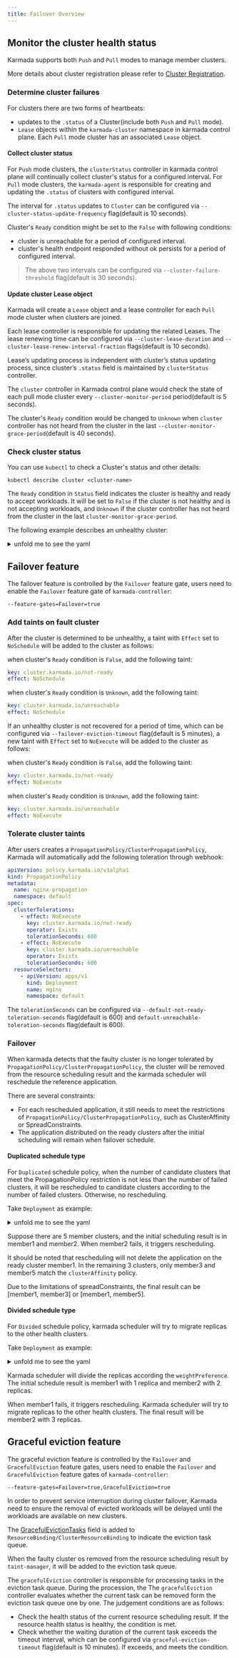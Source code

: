 ```yaml
---
title: Failover Overview
---
```


## Monitor the cluster health status

Karmada supports both `Push` and `Pull` modes to manage member clusters.

More details about cluster registration please refer to [Cluster Registration](../clustermanager/cluster-registration.md#cluster-registration).

### Determine cluster failures

For clusters there are two forms of heartbeats:
- updates to the `.status` of a Cluster(include both `Push` and `Pull` mode).
- `Lease` objects within the `karmada-cluster` namespace in karmada control plane. Each `Pull` mode cluster has an associated `Lease` object.

#### Collect cluster status

For `Push` mode clusters, the `clusterStatus` controller in karmada control plane will continually collect cluster's status for a configured interval.
For `Pull` mode clusters, the `karmada-agent` is responsible for creating and updating the `.status` of clusters with configured interval.

The interval for `.status` updates to `Cluster` can be configured via `--cluster-status-update-frequency` flag(default is 10 seconds).

Cluster's `Ready` condition might be set to the `False` with following conditions:
- cluster is unreachable for a period of configured interval.
- cluster's health endpoint responded without ok persists for a period of configured interval.

> The above two intervals can be configured via `--cluster-failure-threshold` flag(default is 30 seconds).

#### Update cluster Lease object

Karmada will create a `Lease` object and a lease controller for each `Pull` mode cluster when clusters are joined.

Each lease controller is responsible for updating the related Leases. The lease renewing time can be configured via `--cluster-lease-duration` and `--cluster-lease-renew-interval-fraction` flags(default is 10 seconds).

Lease’s updating process is independent with cluster’s status updating process, since cluster’s `.status` field is maintained by `clusterStatus` controller.

The `cluster` controller in Karmada control plane would check the state of each pull mode cluster every `--cluster-monitor-period` period(default is 5 seconds).

The cluster's `Ready` condition would be changed to `Unknown` when `cluster` controller has not heard from the cluster in the last `--cluster-monitor-grace-period`(default is 40 seconds).

### Check cluster status
You can use `kubectl` to check a Cluster's status and other details:
```
kubectl describe cluster <cluster-name>
```

The `Ready` condition in `Status` field indicates the cluster is healthy and ready to accept workloads.
It will be set to `False` if the cluster is not healthy and is not accepting workloads, and `Unknown` if the cluster controller has not heard from the cluster in the last `cluster-monitor-grace-period`.

The following example describes an unhealthy cluster:

<details>
<summary>unfold me to see the yaml</summary>

```
kubectl describe cluster member1
 
Name:         member1
Namespace:    
Labels:       <none>
Annotations:  <none>
API Version:  cluster.karmada.io/v1alpha1
Kind:         Cluster
Metadata:
  Creation Timestamp:  2021-12-29T08:49:35Z
  Finalizers:
    karmada.io/cluster-controller
  Resource Version:  152047
  UID:               53c133ab-264e-4e8e-ab63-a21611f7fae8
Spec:
  API Endpoint:  https://172.23.0.7:6443
  Impersonator Secret Ref:
    Name:       member1-impersonator
    Namespace:  karmada-cluster
  Secret Ref:
    Name:       member1
    Namespace:  karmada-cluster
  Sync Mode:    Push
Status:
  Conditions:
    Last Transition Time:  2021-12-31T03:36:08Z
    Message:               cluster is not reachable
    Reason:                ClusterNotReachable
    Status:                False
    Type:                  Ready
Events:                    <none>
```
</details>

## Failover feature

The failover feature is controlled by the `Failover` feature gate, users need to enable the `Failover` feature gate of `karmada-controller`:
```
--feature-gates=Failover=true
```

### Add taints on fault cluster

After the cluster is determined to be unhealthy, a taint with `Effect` set to `NoSchedule` will be added to the cluster as follows:

when cluster's `Ready` condition is `False`, add the following taint:

```yaml
key: cluster.karmada.io/not-ready
effect: NoSchedule
```

when cluster's `Ready` condition is `Unknown`, add the following taint:

```yaml
key: cluster.karmada.io/unreachable
effect: NoSchedule
```

If an unhealthy cluster is not recovered for a period of time, which can be configured via `--failover-eviction-timeout` flag(default is 5 minutes), a new taint with `Effect` set to `NoExecute` will be added to the cluster as follows:

when cluster's `Ready` condition is `False`, add the following taint:

```yaml
key: cluster.karmada.io/not-ready
effect: NoExecute
```

when cluster's `Ready` condition is `Unknown`, add the following taint:

```yaml
key: cluster.karmada.io/unreachable
effect: NoExecute
```

### Tolerate cluster taints

After users creates a `PropagationPolicy/ClusterPropagationPolicy`, Karmada will automatically add the following toleration through webhook:

```yaml
apiVersion: policy.karmada.io/v1alpha1
kind: PropagationPolicy
metadata:
  name: nginx-propagation
  namespace: default
spec:
  clusterTolerations:
    - effect: NoExecute
      key: cluster.karmada.io/not-ready
      operator: Exists
      tolerationSeconds: 600
    - effect: NoExecute
      key: cluster.karmada.io/unreachable
      operator: Exists
      tolerationSeconds: 600
  resourceSelectors:
    - apiVersion: apps/v1
      kind: Deployment
      name: nginx
      namespace: default
```

The `tolerationSeconds` can be configured via `--default-not-ready-toleration-seconds` flag(default is 600) and `default-unreachable-toleration-seconds` flag(default is 600).

### Failover

When karmada detects that the faulty cluster is no longer tolerated by `PropagationPolicy/ClusterPropagationPolicy`, the cluster will be removed from the resource scheduling result and the karmada scheduler will reschedule the reference application.

There are several constraints:
- For each rescheduled application, it still needs to meet the restrictions of `PropagationPolicy/ClusterPropagationPolicy`, such as ClusterAffinity or SpreadConstraints.
- The application distributed on the ready clusters after the initial scheduling will remain when failover schedule.

#### Duplicated schedule type
For `Duplicated` schedule policy, when the number of candidate clusters that meet the PropagationPolicy restriction is not less than the number of failed clusters,
it will be rescheduled to candidate clusters according to the number of failed clusters. Otherwise, no rescheduling.

Take `Deployment` as example:

<details>
<summary>unfold me to see the yaml</summary>

```yaml
apiVersion: apps/v1
kind: Deployment
metadata:
  name: nginx
  labels:
    app: nginx
spec:
  replicas: 2
  selector:
    matchLabels:
      app: nginx
  template:
    metadata:
      labels:
        app: nginx
    spec:
      containers:
        - image: nginx
          name: nginx
---
apiVersion: policy.karmada.io/v1alpha1
kind: PropagationPolicy
metadata:
  name: nginx-propagation
spec:
  resourceSelectors:
    - apiVersion: apps/v1
      kind: Deployment
      name: nginx
  placement:
    clusterAffinity:
      clusterNames:
        - member1
        - member2
        - member3
        - member5
    spreadConstraints:
      - maxGroups: 2
        minGroups: 2
    replicaScheduling:
      replicaSchedulingType: Duplicated
```
</details>

Suppose there are 5 member clusters, and the initial scheduling result is in member1 and member2. When member2 fails, it triggers rescheduling.

It should be noted that rescheduling will not delete the application on the ready cluster member1. In the remaining 3 clusters, only member3 and member5 match the `clusterAffinity` policy.

Due to the limitations of spreadConstraints, the final result can be [member1, member3] or [member1, member5].

#### Divided schedule type
For `Divided` schedule policy, karmada scheduler will try to migrate replicas to the other health clusters.

Take `Deployment` as example:

<details>
<summary>unfold me to see the yaml</summary>

```yaml
apiVersion: apps/v1
kind: Deployment
metadata:
  name: nginx
  labels:
    app: nginx
spec:
  replicas: 3
  selector:
    matchLabels:
      app: nginx
  template:
    metadata:
      labels:
        app: nginx
    spec:
      containers:
        - image: nginx
          name: nginx
---
apiVersion: policy.karmada.io/v1alpha1
kind: PropagationPolicy
metadata:
  name: nginx-propagation
spec:
  resourceSelectors:
    - apiVersion: apps/v1
      kind: Deployment
      name: nginx
  placement:
    clusterAffinity:
      clusterNames:
        - member1
        - member2
    replicaScheduling:
      replicaDivisionPreference: Weighted
      replicaSchedulingType: Divided
      weightPreference:
        staticWeightList:
          - targetCluster:
              clusterNames:
                - member1
            weight: 1
          - targetCluster:
              clusterNames:
                - member2
            weight: 2
```
</details>

Karmada scheduler will divide the replicas according the `weightPreference`. The initial schedule result is member1 with 1 replica and member2 with 2 replicas.

When member1 fails, it triggers rescheduling. Karmada scheduler will try to migrate replicas to the other health clusters. The final result will be member2 with 3 replicas.

## Graceful eviction feature

The graceful eviction feature is controlled by the `Failover` and `GracefulEviction` feature gates, users need to enable the `Failover` and `GracefulEviction` feature gates of `karmada-controller`:
```
--feature-gates=Failover=true,GracefulEviction=true
```

In order to prevent service interruption during cluster failover, Karmada need to ensure the removal of evicted workloads will be delayed until the workloads are available on new clusters.

The [GracefulEvictionTasks](https://github.com/karmada-io/karmada/blob/12e8f01d01571932e6fe45cb7f0d1bffd2e40fd9/pkg/apis/work/v1alpha2/binding_types.go#L75-L89) field is added to `ResourceBinding/ClusterResourceBinding` to indicate the eviction task queue.

When the faulty cluster os removed from the resource scheduling result by `taint-manager`, it will be added to the eviction task queue.

The `gracefulEviction` controller is responsible for processing tasks in the eviction task queue. During the procession, the The `gracefulEviction` controller evaluates whether the current task can be removed form the eviction task queue one by one. The judgement conditions are as follows:
- Check the health status of the current resource scheduling result. If the resource health status is healthy, the condition is met.
- Check whether the waiting duration of the current task exceeds the timeout interval, which can be configured via `graceful-eviction-timeout` flag(default is 10 minutes). If exceeds, and meets the condition.
